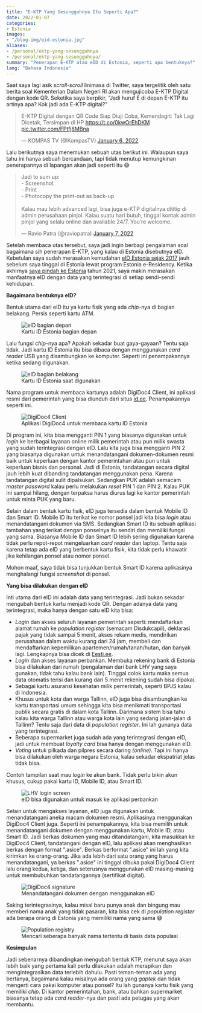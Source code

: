 ```yaml
---
title: "E-KTP Yang Sesungguhnya Itu Seperti Apa?" 
date: 2022-01-07
categories:
- Estonia
images:
- "/blog-img/eid-estonia.jpg"
aliases:
- /personal/ektp-yang-sesungguhnya
- /personal/ektp-yang-sesungguhnya/
summary: "Penerapan E-KTP atau eID di Estonia, seperti apa bentuknya?"
lang: "Bahasa Indonesia"
---
```


Saat saya lagi asik *scroll-scroll* linimasa di Twitter, saya tergelitik oleh satu berita soal Kementerian Dalam Negeri RI akan mengujicoba E-KTP Digital dengan kode QR. Seketika saya berpikir, "Jadi huruf E di depan E-KTP itu artinya apa? Kok jadi ada E-KTP digital?" 

<blockquote class="twitter-tweet"><p lang="in" dir="ltr">E-KTP Digital dengan QR Code Siap Diuji Coba, Kemendagri: Tak Lagi Dicetak, Tersimpan di HP <a href="https://t.co/0kwOrEhDKM">https://t.co/0kwOrEhDKM</a> <a href="https://t.co/FPtfj8MBna">pic.twitter.com/FPtfj8MBna</a></p>&mdash; KOMPAS TV (@KompasTV) <a href="https://twitter.com/KompasTV/status/1479002812264505346?ref_src=twsrc%5Etfw">January 6, 2022</a></blockquote> <script async src="https://platform.twitter.com/widgets.js" charset="utf-8"></script>

Lalu berikutnya saya menemukan sebuah utas berikut ini. Walaupun saya tahu ini hanya sebuah bercandaan, tapi tidak menutup kemungkinan penerapannya di lapangan akan jadi seperti itu 😅

<blockquote class="twitter-tweet"><p lang="in" dir="ltr">Jadi to sum up:<br>- Screenshot<br>- Print<br>- Photocopy the print-out as back-up<br><br>Kalau mau lebih advanced lagi, bisa juga e-KTP digitalnya dititip di admin perusahaan pinjol. Kalau suatu hari butuh, tinggal kontak admin pinjol yang selalu online dan available 24/7. You’re welcome.</p>&mdash; Ravio Patra (@raviopatra) <a href="https://twitter.com/raviopatra/status/1479439405957873664?ref_src=twsrc%5Etfw">January 7, 2022</a></blockquote>

Setelah membaca utas tersebut, saya jadi ingin berbagi pengalaman soal bagaimana sih penerapan E-KTP, yang kalau di Estonia disebutnya eID. Kebetulan saya sudah merasakan kemudahan [eID Estonia sejak 2017](https://www.asepbagja.com/id/bisnis/pengalaman-mengagumkan-mendaftarkan-perusahaan-di-estonia) jauh sebelum saya tinggal di Estonia lewat program Estonia e-Residency. Ketika akhirnya [saya pindah ke Estonia](https://www.asepbagja.com/id/pribadi/bye-bali-sampai-jumpa-lagi) tahun 2021, saya makin merasakan manfaatnya eID dengan data yang terintegrasi di setiap sendi-sendi kehidupan.

**Bagaimana bentuknya eID?**

Bentuk utama dari eID itu ya kartu fisik yang ada *chip*-nya di bagian belakang. Persis seperti kartu ATM.

<figure class="figure">
<img src="/blog-img/eid-estonia.jpg" class="figure-img img-fluid" alt="eID bagian depan" />
<figcaption class="figure-caption text-center">Kartu ID Estonia bagian depan</figcaption>
</figure>

Lalu fungsi *chip*-nya apa? Apakah sekadar buat gaya-gayaan? Tentu saja tidak. Jadi kartu ID Estonia itu bisa dibaca dengan menggunakan *card reader* USB yang disambungkan ke komputer. Seperti ini penampakannya ketika sedang digunakan.

<figure class="figure">
<img src="/blog-img/eid-estonia-back.jpg" class="figure-img img-fluid" alt="eID bagian belakang" />
<figcaption class="figure-caption text-center">Kartu ID Estonia saat digunakan</figcaption>
</figure>

Nama program untuk membaca kartunya adalah DigiDoc4 Client, ini aplikasi resmi dari pemerintah yang bisa diunduh dari situs [id.ee](https://id.ee). Penampakannya seperti ini.

<figure class="figure">
<img src="/blog-img/digidoc-1.jpg" class="figure-img img-fluid" alt="DigiDoc4 Client" />
<figcaption class="figure-caption text-center">Aplikasi DigiDoc4 untuk membaca kartu ID Estonia</figcaption>
</figure>

Di program ini, kita bisa mengganti PIN 1 yang biasanya digunakan untuk *login* ke berbagai layanan online milik pemerintah atau pun milik swasta yang sudah terintegrasi dengan eID. Lalu kita juga bisa mengganti PIN 2 yang biasanya digunakan untuk menandatangani dokumen-dokumen resmi baik untuk keperluan dengan kantor pemerintahan atau pun untuk keperluan bisnis dan personal. Jadi di Estonia, tandatangan secara digital jauh lebih kuat dibanding tandatangan menggunakan pena. Karena tandatangan digital sulit dipalsukan. Sedangkan PUK adalah semacam *master password* kalau perlu melakukan *reset* PIN 1 dan PIN 2. Kalau PUK ini sampai hilang, dengan terpaksa harus diurus lagi ke kantor pemerintah untuk minta PUK yang baru. 

Selain dalam bentuk kartu fisik, eID juga tersedia dalam bentuk Mobile ID dan Smart ID. Mobile ID itu terikat ke nomor ponsel jadi kita bisa *login* atau menandatangani dokumen via SMS. Sedangkan Smart ID itu sebuah aplikasi tambahan yang terikat dengan ponselnya itu sendiri dan memiliki fungsi yang sama. Biasanya Mobile ID dan Smart ID lebih sering digunakan karena tidak perlu repot-repot mengeluarkan *card reader* dan laptop. Tentu saja karena tetap ada eID yang berbentuk kartu fisik, kita tidak perlu khawatir jika kehilangan ponsel atau nomor ponsel.

Mohon maaf, saya tidak bisa tunjukkan bentuk Smart ID karena aplikasinya menghalangi fungsi *screenshot* di ponsel.

**Yang bisa dilakukan dengan eID**

Inti utama dari eID ini adalah data yang terintegrasi. Jadi bukan sekadar mengubah bentuk kartu menjadi kode QR. Dengan adanya data yang terintegrasi, maka hanya dengan satu eID kita bisa:

- *Login* dan akses seluruh layanan pemerintah seperti: mendaftarkan alamat rumah ke *population register* (semacam Disdukcapil), deklarasi pajak yang tidak sampai 5 menit, akses rekam medis, mendirikan perusahaan dalam waktu kurang dari 24 jam, membeli dan mendaftarkan kepemilikan apartemen/rumah/tanah/hutan, dan banyak lagi. Lengkapnya bisa dicek di [Eesti.ee](https://eesti.ee).
- *Login* dan akses layanan perbankan. Membuka rekening bank di Estonia bisa dilakukan dari rumah (pengalaman dari bank LHV yang saya gunakan, tidak tahu kalau bank lain). Tinggal colok kartu maka semua data otomatis terisi dan kurang dari 5 menit rekening sudah bisa dipakai.
- Sebagai kartu asuransi kesehatan milik pemerintah, seperti BPJS kalau di Indonesia.
- Khusus untuk kota dan warga Tallinn, eID juga bisa disambungkan ke kartu transportasi umum sehingga kita bisa menikmati transportasi publik secara gratis di dalam kota Tallinn. Darimana sistem bisa tahu kalau kita warga Tallinn atau warga kota lain yang sedang jalan-jalan di Tallinn? Tentu saja dari data di *population register*. Ini lah gunanya data yang terintegrasi.
- Beberapa supermarket juga sudah ada yang terintegrasi dengan eID, jadi untuk membuat *loyalty card* bisa hanya dengan menggunakan eID.
- *Voting* untuk pilkada dan pilpres secara daring *(online)*. Tapi ini hanya bisa dilakukan oleh warga negara Estonia, kalau sekadar ekspatriat jelas tidak bisa. 

Contoh tampilan saat mau *login* ke akun bank. Tidak perlu bikin akun khusus, cukup pakai kartu ID, Mobile ID, atau Smart ID.

<figure class="figure">
<img src="/blog-img/lhv-login.jpg" class="figure-img img-fluid" alt="LHV login screen" />
<figcaption class="figure-caption text-center">eID bisa digunakan untuk masuk ke aplikasi perbankan</figcaption>
</figure>

Selain untuk mengakses layanan, eID juga digunakan untuk menandatangani aneka macam dokumen resmi. Aplikasinya menggunakan DigiDoc4 Client juga. Seperti ini penampakannya, kita bisa memilih untuk menandatangani dokumen dengan menggunakan kartu, Mobile ID, atau Smart ID. Jadi berkas dokumen yang mau ditandatangani, kita masukkan ke DigiDoc4 Client, tandatangani dengan eID, lalu aplikasi akan menghasilkan berkas dengan format ".asice". Berkas berformat ".asice" ini lah yang kita kirimkan ke orang-orang. Jika ada lebih dari satu orang yang harus menandatangani, ya berkas ".asice" ini tinggal dibuka pakai DigiDoc4 Client lalu orang kedua, ketiga, dan seterusnya menggunakan eID masing-masing untuk membubuhkan tandatangannya (sertifikat digital).

<figure class="figure">
<img src="/blog-img/digidoc-2.jpg" class="figure-img img-fluid" alt="DigiDoc4 signature" />
<figcaption class="figure-caption text-center">Menandatangani dokumen dengan menggunakan eID</figcaption>
</figure>

Saking terintegrasinya, kalau misal baru punya anak dan bingung mau memberi nama anak yang tidak pasaran, kita bisa cek di *population register* ada berapa orang di Estonia yang memiliki nama yang sama 😅 

<figure class="figure">
<img src="/blog-img/population-names.jpg" class="figure-img img-fluid" alt="Population registry" />
<figcaption class="figure-caption text-center">Mencari seberapa banyak nama tertentu di basis data populasi</figcaption>
</figure>

**Kesimpulan**

Jadi sebenarnya dibandingkan mengubah bentuk KTP, menurut saya akan lebih baik yang pertama kali perlu dilakukan adalah merapikan dan mengintegrasikan data terlebih dahulu. Pasti teman-teman ada yang bertanya, bagaimana kalau misalnya ada orang yang *gaptek* dan tidak mengerti cara pakai komputer atau ponsel? Itu lah gunanya kartu fisik yang memiliki *chip*. Di kantor pemerintahan, bank, atau bahkan supermarket biasanya tetap ada *card reader*-nya dan pasti ada petugas yang akan membantu.
